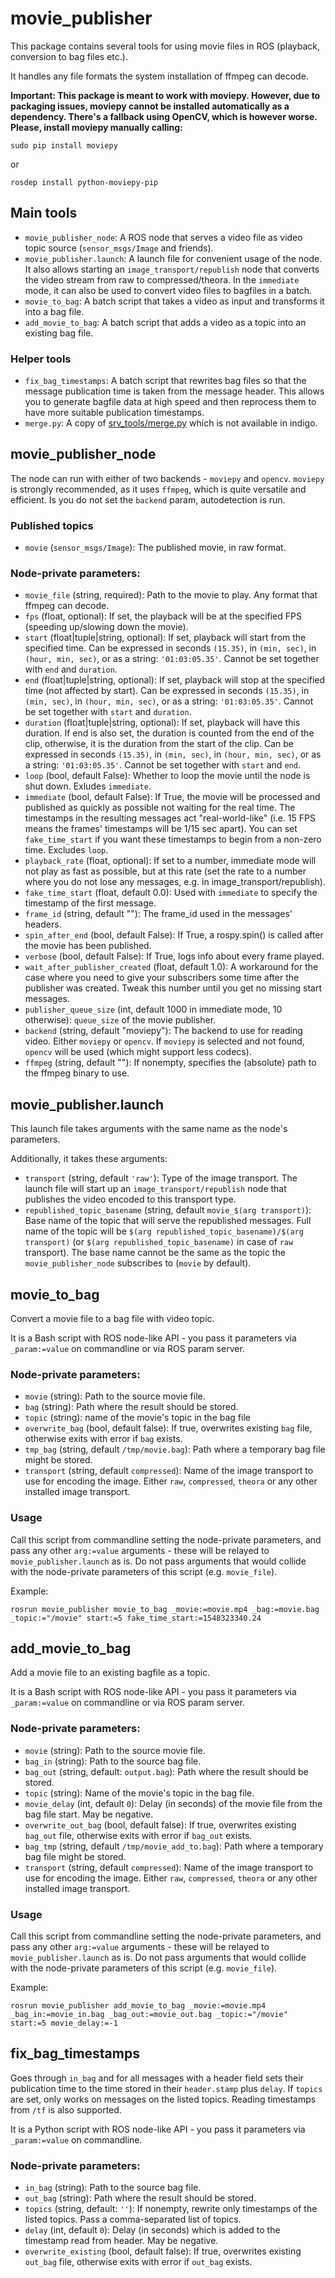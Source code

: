 # movie_publisher

This package contains several tools for using movie files in ROS (playback, conversion to bag files etc.).

It handles any file formats the system installation of ffmpeg can decode.

**Important: This package is meant to work with moviepy. However, due to packaging issues, moviepy cannot be installed
automatically as a dependency. There's a fallback using OpenCV, which is however worse. Please, install moviepy manually
calling:**

    sudo pip install moviepy

or

    rosdep install python-moviepy-pip

## Main tools

- `movie_publisher_node`: A ROS node that serves a video file as video topic source (`sensor_msgs/Image` and friends).
- `movie_publisher.launch`: A launch file for convenient usage of the node. It also allows starting an 
`image_transport/republish` node that converts the video stream from raw to compressed/theora.
In the `immediate` mode, it can also be used to convert video files to bagfiles in a batch.
- `movie_to_bag`: A batch script that takes a video as input and transforms it into a bag file.
- `add_movie_to_bag`: A batch script that adds a video as a topic into an existing bag file.

### Helper tools

- `fix_bag_timestamps`: A batch script that rewrites bag files so that the message publication time is taken from the 
message header. This allows you to generate bagfile data at high speed and then reprocess them to have more suitable
publication timestamps.
- `merge.py`: A copy of [srv_tools/merge.py](https://github.com/srv/srv_tools/blob/kinetic/bag_tools/scripts/merge.py) 
which is not available in indigo.

## movie_publisher_node

The node can run with either of two backends - `moviepy` and `opencv`. `moviepy` is strongly recommended, as it uses
`ffmpeg`, which is quite versatile and efficient. Is you do not set the `backend` param, autodetection is run.

### Published topics

- `movie` (`sensor_msgs/Image`): The published movie, in raw format.

### Node-private parameters:

- `movie_file` (string, required): Path to the movie to play. Any format that ffmpeg can decode.
- `fps` (float, optional): If set, the playback will be at the specified FPS (speeding up/slowing down the movie).
- `start` (float|tuple|string, optional): If set, playback will start from the specified time.
      Can be expressed in seconds `(15.35)`, in `(min, sec)`, in `(hour, min, sec)`,
      or as a string: `'01:03:05.35'`.
      Cannot be set together with `end` and `duration`.
- `end` (float|tuple|string, optional): If set, playback will stop at the specified time (not affected by start).
      Can be expressed in seconds `(15.35)`, in `(min, sec)`, in `(hour, min, sec)`,
      or as a string: `'01:03:05.35'`.
      Cannot be set together with `start` and `duration`.
- `duration` (float|tuple|string, optional): If set, playback will have this duration. If end is also set, the
      duration is counted from the end of the clip, otherwise, it is the duration from the start of the clip.
      Can be expressed in seconds `(15.35)`, in `(min, sec)`, in `(hour, min, sec)`,
      or as a string: `'01:03:05.35'`.
      Cannot be set together with `start` and `end`.
- `loop` (bool, default False): Whether to loop the movie until the node is shut down. Exludes `immediate`.
- `immediate` (bool, default False): If True, the movie will be processed and published as quickly as possible not
      waiting for the real time. The timestamps in the resulting messages act "real-world-like" (i.e. 15 FPS means
      the frames' timestamps will be 1/15 sec apart). You can set `fake_time_start` if you want these timestamps to
      begin from a non-zero time. Excludes `loop`.
- `playback_rate` (float, optional): If set to a number, immediate mode will not play as fast as possible, but at this
      rate (set the rate to a number where you do not lose any messages, e.g. in image_transport/republish).
- `fake_time_start` (float, default 0.0): Used with `immediate` to specify the timestamp of the first message.
- `frame_id` (string, default ""): The frame_id used in the messages' headers.
- `spin_after_end` (bool, default False): If True, a rospy.spin() is called after the movie has been published.
- `verbose` (bool, default False): If True, logs info about every frame played.
- `wait_after_publisher_created` (float, default 1.0): A workaround for the case where you need to give your
      subscribers some time after the publisher was created. Tweak this number until you get no missing start
      messages.
- `publisher_queue_size` (int, default 1000 in immediate mode, 10 otherwise): `queue_size` of the movie publisher.
- `backend` (string, default "moviepy"): The backend to use for reading video. Either `moviepy` or `opencv`. If
      `moviepy` is selected and not found, `opencv` will be used (which might support less codecs).
- `ffmpeg` (string, default ""): If nonempty, specifies the (absolute) path to the ffmpeg binary to use.

## movie_publisher.launch

This launch file takes arguments with the same name as the node's parameters.

Additionally, it takes these arguments:

- `transport` (string, default `'raw'`): Type of the image transport. The
      launch file will start up an `image_transport/republish` node that publishes the video
      encoded to this transport type.
- `republished_topic_basename` (string, default `movie_$(arg transport)`): Base name of the
      topic that will serve the republished messages. Full name of the topic will be
      `$(arg republished_topic_basename)/$(arg transport)` (or `$(arg republished_topic_basename)` in case of `raw` 
      transport). The base name cannot be the same as the topic the `movie_publisher_node` subscribes to (`movie` by 
      default).
      
## movie_to_bag

Convert a movie file to a bag file with video topic.

It is a Bash script with ROS node-like API - you pass it parameters via `_param:=value` on commandline or via ROS param
server. 

### Node-private parameters:

- `movie` (string): Path to the source movie file.
- `bag` (string): Path where the result should be stored.
- `topic` (string): name of the movie's topic in the bag file
- `overwrite_bag` (bool, default false): If true, overwrites existing `bag` file, otherwise exits with error if `bag` 
exists.
- `tmp_bag` (string, default `/tmp/movie.bag`): Path where a temporary bag file might be stored.
- `transport` (string, default `compressed`): Name of the image transport to use for encoding the image. Either `raw`,
`compressed`, `theora` or any other installed image transport.

### Usage

Call this script from commandline setting the node-private parameters, and pass any other `arg:=value` arguments - 
these will be relayed to `movie_publisher.launch` as is. Do not pass arguments that would collide with the node-private
parameters of this script (e.g. `movie_file`).

Example:

    rosrun movie_publisher movie_to_bag _movie:=movie.mp4 _bag:=movie.bag _topic:="/movie" start:=5 fake_time_start:=1548323340.24
    
## add_movie_to_bag

Add a movie file to an existing bagfile as a topic.

It is a Bash script with ROS node-like API - you pass it parameters via `_param:=value` on commandline or via ROS param
server. 
    
### Node-private parameters:

- `movie` (string): Path to the source movie file.
- `bag_in` (string): Path to the source bag file.
- `bag_out` (string, default: `output.bag`): Path where the result should be stored.
- `topic` (string): Name of the movie's topic in the bag file.
- `movie_delay` (int, default `0`): Delay (in seconds) of the movie file from the bag file start. May be negative.
- `overwrite_out_bag` (bool, default false): If true, overwrites existing `bag_out` file, otherwise exits with error if 
`bag_out` exists.
- `bag_tmp` (string, default `/tmp/movie_add_to.bag`): Path where a temporary bag file might be stored.
- `transport` (string, default `compressed`): Name of the image transport to use for encoding the image. Either `raw`,
`compressed`, `theora` or any other installed image transport.

### Usage

Call this script from commandline setting the node-private parameters, and pass any other `arg:=value` arguments - 
these will be relayed to `movie_publisher.launch` as is. Do not pass arguments that would collide with the node-private
parameters of this script (e.g. `movie_file`).

Example:

    rosrun movie_publisher add_movie_to_bag _movie:=movie.mp4 _bag_in:=movie_in.bag _bag_out:=movie_out.bag _topic:="/movie" start:=5 movie_delay:=-1
    
    
## fix_bag_timestamps

Goes through `in_bag` and for all messages with a header field sets their publication time to the time stored in their 
`header.stamp` plus `delay`. If `topics` are set, only works on messages on the listed topics. Reading timestamps from 
`/tf` is also supported.

It is a Python script with ROS node-like API - you pass it parameters via `_param:=value` on commandline. 
      
### Node-private parameters:

- `in_bag` (string): Path to the source bag file.
- `out_bag` (string): Path where the result should be stored.
- `topics` (string, default: `''`): If nonempty, rewrite only timestamps of the listed topics. Pass a comma-separated 
list of topics. 
- `delay` (int, default `0`): Delay (in seconds) which is added to the timestamp read from header. May be negative.
- `overwrite_existing` (bool, default false): If true, overwrites existing `out_bag` file, otherwise exits with error if 
`out_bag` exists.
